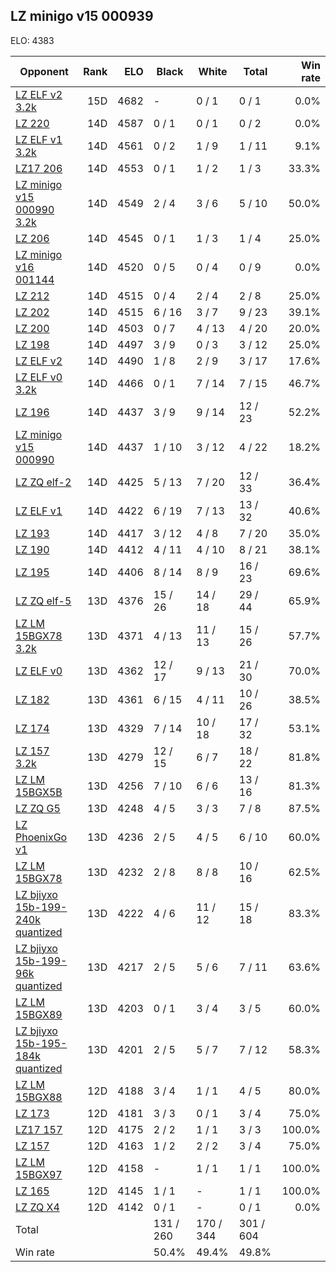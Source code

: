 ## LZ minigo v15 000939 ##

ELO: 4383

Opponent | Rank | ELO | Black | White | Total | Win rate
---------|-----:|----:|-------|-------|-------|-------:
[LZ ELF v2 3.2k](LZ%20ELF%20v2%203.2k.md) | 15D | 4682 | - | 0 / 1 | 0 / 1 | 0.0%
[LZ 220](LZ%20220.md) | 14D | 4587 | 0 / 1 | 0 / 1 | 0 / 2 | 0.0%
[LZ ELF v1 3.2k](LZ%20ELF%20v1%203.2k.md) | 14D | 4561 | 0 / 2 | 1 / 9 | 1 / 11 | 9.1%
[LZ17 206](LZ17%20206.md) | 14D | 4553 | 0 / 1 | 1 / 2 | 1 / 3 | 33.3%
[LZ minigo v15 000990 3.2k](LZ%20minigo%20v15%20000990%203.2k.md) | 14D | 4549 | 2 / 4 | 3 / 6 | 5 / 10 | 50.0%
[LZ 206](LZ%20206.md) | 14D | 4545 | 0 / 1 | 1 / 3 | 1 / 4 | 25.0%
[LZ minigo v16 001144](LZ%20minigo%20v16%20001144.md) | 14D | 4520 | 0 / 5 | 0 / 4 | 0 / 9 | 0.0%
[LZ 212](LZ%20212.md) | 14D | 4515 | 0 / 4 | 2 / 4 | 2 / 8 | 25.0%
[LZ 202](LZ%20202.md) | 14D | 4515 | 6 / 16 | 3 / 7 | 9 / 23 | 39.1%
[LZ 200](LZ%20200.md) | 14D | 4503 | 0 / 7 | 4 / 13 | 4 / 20 | 20.0%
[LZ 198](LZ%20198.md) | 14D | 4497 | 3 / 9 | 0 / 3 | 3 / 12 | 25.0%
[LZ ELF v2](LZ%20ELF%20v2.md) | 14D | 4490 | 1 / 8 | 2 / 9 | 3 / 17 | 17.6%
[LZ ELF v0 3.2k](LZ%20ELF%20v0%203.2k.md) | 14D | 4466 | 0 / 1 | 7 / 14 | 7 / 15 | 46.7%
[LZ 196](LZ%20196.md) | 14D | 4437 | 3 / 9 | 9 / 14 | 12 / 23 | 52.2%
[LZ minigo v15 000990](LZ%20minigo%20v15%20000990.md) | 14D | 4437 | 1 / 10 | 3 / 12 | 4 / 22 | 18.2%
[LZ ZQ elf-2](LZ%20ZQ%20elf-2.md) | 14D | 4425 | 5 / 13 | 7 / 20 | 12 / 33 | 36.4%
[LZ ELF v1](LZ%20ELF%20v1.md) | 14D | 4422 | 6 / 19 | 7 / 13 | 13 / 32 | 40.6%
[LZ 193](LZ%20193.md) | 14D | 4417 | 3 / 12 | 4 / 8 | 7 / 20 | 35.0%
[LZ 190](LZ%20190.md) | 14D | 4412 | 4 / 11 | 4 / 10 | 8 / 21 | 38.1%
[LZ 195](LZ%20195.md) | 14D | 4406 | 8 / 14 | 8 / 9 | 16 / 23 | 69.6%
[LZ ZQ elf-5](LZ%20ZQ%20elf-5.md) | 13D | 4376 | 15 / 26 | 14 / 18 | 29 / 44 | 65.9%
[LZ LM 15BGX78 3.2k](LZ%20LM%2015BGX78%203.2k.md) | 13D | 4371 | 4 / 13 | 11 / 13 | 15 / 26 | 57.7%
[LZ ELF v0](LZ%20ELF%20v0.md) | 13D | 4362 | 12 / 17 | 9 / 13 | 21 / 30 | 70.0%
[LZ 182](LZ%20182.md) | 13D | 4361 | 6 / 15 | 4 / 11 | 10 / 26 | 38.5%
[LZ 174](LZ%20174.md) | 13D | 4329 | 7 / 14 | 10 / 18 | 17 / 32 | 53.1%
[LZ 157 3.2k](LZ%20157%203.2k.md) | 13D | 4279 | 12 / 15 | 6 / 7 | 18 / 22 | 81.8%
[LZ LM 15BGX5B](LZ%20LM%2015BGX5B.md) | 13D | 4256 | 7 / 10 | 6 / 6 | 13 / 16 | 81.3%
[LZ ZQ G5](LZ%20ZQ%20G5.md) | 13D | 4248 | 4 / 5 | 3 / 3 | 7 / 8 | 87.5%
[LZ PhoenixGo v1](LZ%20PhoenixGo%20v1.md) | 13D | 4236 | 2 / 5 | 4 / 5 | 6 / 10 | 60.0%
[LZ LM 15BGX78](LZ%20LM%2015BGX78.md) | 13D | 4232 | 2 / 8 | 8 / 8 | 10 / 16 | 62.5%
[LZ bjiyxo 15b-199-240k quantized](LZ%20bjiyxo%2015b-199-240k%20quantized.md) | 13D | 4222 | 4 / 6 | 11 / 12 | 15 / 18 | 83.3%
[LZ bjiyxo 15b-199-96k quantized](LZ%20bjiyxo%2015b-199-96k%20quantized.md) | 13D | 4217 | 2 / 5 | 5 / 6 | 7 / 11 | 63.6%
[LZ LM 15BGX89](LZ%20LM%2015BGX89.md) | 13D | 4203 | 0 / 1 | 3 / 4 | 3 / 5 | 60.0%
[LZ bjiyxo 15b-195-184k quantized](LZ%20bjiyxo%2015b-195-184k%20quantized.md) | 13D | 4201 | 2 / 5 | 5 / 7 | 7 / 12 | 58.3%
[LZ LM 15BGX88](LZ%20LM%2015BGX88.md) | 12D | 4188 | 3 / 4 | 1 / 1 | 4 / 5 | 80.0%
[LZ 173](LZ%20173.md) | 12D | 4181 | 3 / 3 | 0 / 1 | 3 / 4 | 75.0%
[LZ17 157](LZ17%20157.md) | 12D | 4175 | 2 / 2 | 1 / 1 | 3 / 3 | 100.0%
[LZ 157](LZ%20157.md) | 12D | 4163 | 1 / 2 | 2 / 2 | 3 / 4 | 75.0%
[LZ LM 15BGX97](LZ%20LM%2015BGX97.md) | 12D | 4158 | - | 1 / 1 | 1 / 1 | 100.0%
[LZ 165](LZ%20165.md) | 12D | 4145 | 1 / 1 | - | 1 / 1 | 100.0%
[LZ ZQ X4](LZ%20ZQ%20X4.md) | 12D | 4142 | 0 / 1 | - | 0 / 1 | 0.0%
Total | | | 131 / 260 | 170 / 344 | 301 / 604 | 
Win rate| | | 50.4% | 49.4% | 49.8% | 
